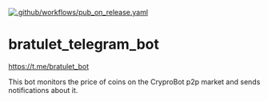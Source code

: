 [![.github/workflows/pub_on_release.yaml](https://github.com/emilastanov/bratulet_telegram_bot/actions/workflows/pub_on_release.yaml/badge.svg?branch=main&event=push)](https://github.com/emilastanov/bratulet_telegram_bot/actions/workflows/pub_on_release.yaml)
# bratulet_telegram_bot

https://t.me/bratulet_bot

This bot monitors the price of coins on the CryproBot p2p market and sends notifications about it.
